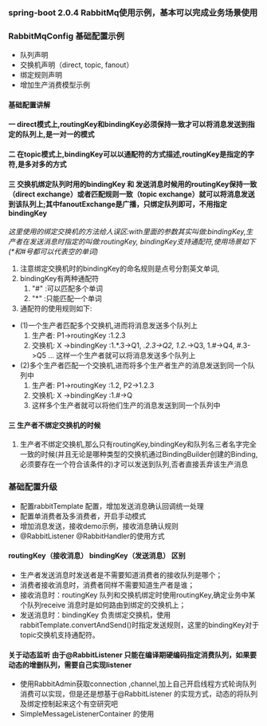 ### spring-boot 2.0.4 RabbitMq使用示例，基本可以完成业务场景使用
### RabbitMqConfig 基础配置示例
- 队列声明
- 交换机声明（direct, topic, fanout）
- 绑定规则声明
- 增加生产消费模型示例
#### 基础配置讲解
####  一 direct模式上,routingKey和bindingKey必须保持一致才可以将消息发送到指定的队列上,是一对一的模式
 
####  二 在topic模式上,bindingKey可以以通配符的方式描述,routingKey是指定的字符,是多对多的方式

####  三 交换机绑定队列时用的bindingKey 和 发送消息时候用的routingKey保持一致（direct exchange）或者匹配规则一致（topic exchange）就可以将消息发送到该队列上;其中fanoutExchange是广播，只绑定队列即可，不用指定bindingKey
_这里使用的绑定交换机的方法给人误区:with里面的参数其实叫做:bindingKey,生产者在发送消息时指定的叫做:routingKey,
  bindingKey支持通配符,使用场景如下(*和#号都可以代表空的单词)_
1. 注意绑定交换机时的bindingKey的命名规则是点号分割英文单词,
2. bindingKey有两种通配符
   1. "#" :可以匹配多个单词
   2. "*" :只能匹配一个单词
3. 通配符的使用规则如下:
-  (1)一个生产者匹配多个交换机,进而将消息发送多个队列上
    1. 生产者: P1->routingKey :1.2.3
    2. 交换机: X ->bindingKey :1.*.3->Q1, *.2.3->Q2, 1.2.*->Q3, 1.#->Q4, #.3->Q5 ...
     这样一个生产者就可以将消息发送多个队列上
-  (2)多个生产者匹配一个交换机,进而将多个生产者生产的消息发送到同一个队列中
    1. 生产者: P1->routingKey :1.2, P2->1.2.3
    2. 交换机: X ->bindingKey :1.#->Q
    3. 这样多个生产者就可以将他们生产的消息发送到同一个队列中
####  三 生产者不绑定交换机的时候
1. 生产者不绑定交换机,那么只有routingKey,bindingKey和队列名三者名字完全一致的时候(并且无论是哪种类型的交换机通过BindingBuilder创建的Binding,必须要存在一个符合该条件的)才可以发送到队列,否者直接丢弃该生产消息

### 基础配置升级
- 配置rabbitTemplate 配置，增加发送消息确认回调统一处理
- 配置单消费者及多消费者，开启手动模式
- 增加消息发送，接收demo示例，接收消息确认规则
- @RabbitListener @RabbitHandler的使用方式

#### routingKey（接收消息） bindingKey（发送消息） 区别
- 生产者发送消息时发送者是不需要知道消费者的接收队列是哪个；
- 消费者接收消息时，消费者同样不需要知道生产者是谁；
- 接收消息时：routingKey 队列和交换机绑定时使用routingKey,确定业务中某个队列receive 消息时是如何路由到绑定的交换机上；
- 发送消息时：bindingKey 负责绑定交换机，使用rabbitTemplate.convertAndSend()时指定发送规则，这里的bindingKey对于topic交换机支持通配符。

#### 关于动态监听 由于@RabbitListener 只能在编译期硬编码指定消费队列，如果要动态的增删队列，需要自己实现listener
- 使用RabbitAdmin获取connection ,channel,加上自己开启线程方式轮询队列消费可以实现，但是还是想基于@RabbitListener 的实现方式，动态的将队列及绑定控制起来这个有空研究吧
- SimpleMessageListenerContainer 的使用